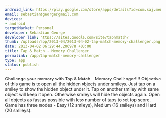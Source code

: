 ```yaml
--- 
android_link: https://play.google.com/store/apps/details?id=com.saj.memory_check&feature=search_result#?t=W251bGwsMSwxLDEsImNvbS5zYWoubWVtb3J5X2NoZWNrIl0.
email: sebastiantgeorge@gmail.com
devices: 
- android
targetMarket: Personal
developer: Sebastian George
developer_link: https://sites.google.com/site/tapnmatch/
thumb: /uploads/app/2013-04/2013-04-02-tap-match-memory-challenger.png
date: 2013-04-02 06:29:44.206978 +00:00
title: Tap & Match - Memory Challenger
permalink: /app/tap-match-memory-challenger
type: app
status: publish
---
```


Challenge your memory with Tap & Match - Memory Challenger!!!!
Objective of this game is to open all the hidden objects under smileys. Just tap on a smiley to show the hidden object under it. Tap on another smiley with same object will keep it open. Otherwise smileys will hide the objects again. Open all objects as fast as possible with less number of taps to set top score.
Game has three modes - Easy (12 smileys), Medium (16 smileys) and Hard (20 smileys). 
